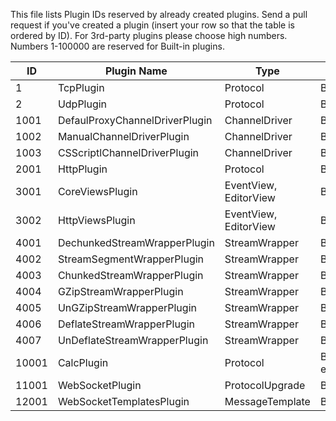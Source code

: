 ﻿This file lists Plugin IDs reserved by already created plugins.
Send a pull request if you've created a plugin (insert your row so that the table is ordered by ID).
For 3rd-party plugins please choose high numbers. Numbers 1-100000 are reserved for Built-in plugins.

|			ID			|				Plugin Name				|		   Type			|				Link				|
|-----------------------|---------------------------------------|-----------------------|-----------------------------------|
| 1						| TcpPlugin								| Protocol				| Built-in							|
| 2						| UdpPlugin								| Protocol				| Built-in							|
| 1001					| DefaulProxyChannelDriverPlugin		| ChannelDriver			| Built-in							|
| 1002					| ManualChannelDriverPlugin				| ChannelDriver			| Built-in							|
| 1003					| CSScriptlChannelDriverPlugin			| ChannelDriver			| Built-in							|
| 2001					| HttpPlugin							| Protocol				| Built-in							|
| 3001					| CoreViewsPlugin						| EventView, EditorView | Built-in							|
| 3002					| HttpViewsPlugin						| EventView, EditorView | Built-in							|
| 4001					| DechunkedStreamWrapperPlugin			| StreamWrapper			| Built-in							|
| 4002					| StreamSegmentWrapperPlugin			| StreamWrapper			| Built-in							|
| 4003					| ChunkedStreamWrapperPlugin			| StreamWrapper			| Built-in							|
| 4004					| GZipStreamWrapperPlugin				| StreamWrapper			| Built-in							|
| 4005					| UnGZipStreamWrapperPlugin				| StreamWrapper			| Built-in							|
| 4006					| DeflateStreamWrapperPlugin			| StreamWrapper			| Built-in							|
| 4007					| UnDeflateStreamWrapperPlugin			| StreamWrapper			| Built-in							|
| 10001					| CalcPlugin							| Protocol				| Built-in-examples					|
| 11001					| WebSocketPlugin						| ProtocolUpgrade		| Built-in							|
| 12001					| WebSocketTemplatesPlugin				| MessageTemplate		| Built-in							|